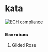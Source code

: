 # kata

[![BCH compliance](https://bettercodehub.com/edge/badge/pojozhang/kata?branch=master)](https://bettercodehub.com/)

### Exercises
1. Gilded Rose
